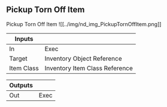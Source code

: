 ## Pickup Torn Off Item
Pickup Torn Off Item
![[../img/nd_img_PickupTornOffItem.png]]

|Inputs||
|--|--|
| In | Exec |
| Target | Inventory Object Reference |
| Item Class | Inventory Item Class Reference |

|Outputs||
|--|--|
| Out | Exec |
